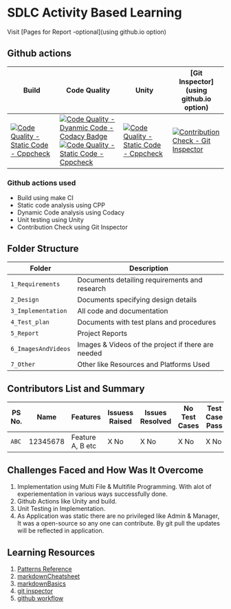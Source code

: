 # SDLC Activity Based Learning

Visit [Pages for Report -optional](using github.io option)

## Github actions
Build | Code Quality | Unity | [Git Inspector](using github.io option)
------|----------|-------|--------------
[![Code Quality - Static Code - Cppcheck](https://github.com/lohithbhargav/Mini_Project_LTTS/actions/workflows/cppcheck.yml/badge.svg)](https://github.com/lohithbhargav/Mini_Project_LTTS/actions/workflows/cppcheck.yml) | [![Code Quality - Dyanmic Code - Codacy Badge](https://app.codacy.com/project/badge/Grade/2216fde6599044959ec1d33f1cd00fed)](https://www.codacy.com/gh/lohithbhargav/Mini_Project_LTTS/dashboard?utm_source=github.com&amp;utm_medium=referral&amp;utm_content=lohithbhargav/Mini_Project_LTTS&amp;utm_campaign=Badge_Grade) [![Code Quality - Static Code - Cppcheck](https://github.com/lohithbhargav/Mini_Project_LTTS/actions/workflows/cppcheck.yml/badge.svg)](https://github.com/lohithbhargav/Mini_Project_LTTS/actions/workflows/cppcheck.yml) | [![Code Quality - Static Code - Cppcheck](https://github.com/lohithbhargav/Mini_Project_LTTS/actions/workflows/cppcheck.yml/badge.svg)](https://github.com/lohithbhargav/Mini_Project_LTTS/actions/workflows/cppcheck.yml) | [![Contribution Check - Git Inspector](https://github.com/lohithbhargav/Mini_Project_LTTS/actions/workflows/gitinspector.yml/badge.svg)](https://github.com/lohithbhargav/Mini_Project_LTTS/actions/workflows/gitinspector.yml)


### Github actions used
- Build using make CI
- Static code analysis using CPP
- Dynamic Code analysis using Codacy
- Unit testing using Unity
- Contribution Check using Git Inspector

## Folder Structure
Folder             | Description
-------------------| -----------------------------------------
`1_Requirements`   | Documents detailing requirements and research
`2_Design`         | Documents specifying design details
`3_Implementation` | All code and documentation
`4_Test_plan`      | Documents with test plans and procedures
`5_Report`         | Project Reports
`6_ImagesAndVideos`| Images & Videos of the project if there are needed
`7_Other`          | Other like Resources and Platforms Used  

## Contributors List and Summary

PS No. |  Name   |    Features    | Issuess Raised |Issues Resolved|No Test Cases|Test Case Pass
-------|---------|----------------|----------------|---------------|-------------|--------------
`ABC` | 12345678  | Feature A, B etc    | X No     | X No   |X No   |X No     


## Challenges Faced and How Was It Overcome
1. Implementation using Multi File & Multifile Programming. With alot of experiementation in various ways successfully done.
2. Github Actions like Unity and build.
3. Unit Testing in Implementation. 
4. As Application was static there are no privileged like Admin & Manager, It was a open-source so any one can contribute. By git pull the updates will be reflected in application.

## Learning Resources
1. [Patterns Reference](https://www.javatpoint.com/star-program-in-c)
2. [markdownCheatsheet](https://github.com/adam-p/markdown-here/wiki/Markdown-Cheatsheet)
3. [markdownBasics](https://guides.github.com/features/mastering-markdown/)
4. [git inspector](https://github.com/ejwa/gitinspector.git)
5. [github workflow](https://docs.github.com/en/actions/learn-github-action) 

